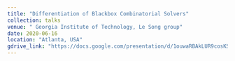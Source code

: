 ```yaml
---
title: "Differentiation of Blackbox Combinatorial Solvers"
collection: talks
venue: " Georgia Institute of Technology, Le Song group"
date: 2020-06-16
location: "Atlanta, USA"
gdrive_link: "https://docs.google.com/presentation/d/1ouwaRBAkLUR9cosKSw8g-5WGHVOZmjh3KYN5Zv5hLF8/edit?usp=sharing"
---
```

